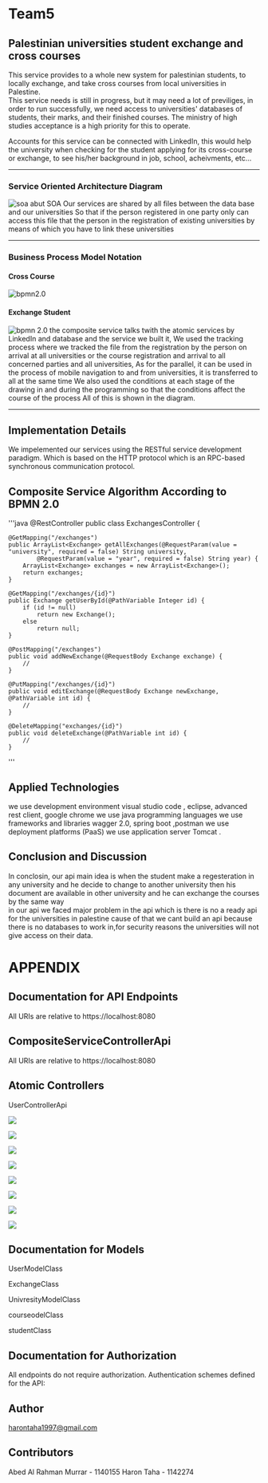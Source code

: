 
# Team5

## Palestinian universities student exchange and cross courses

This service provides to a whole new system for palestinian students, to locally exchange, and take cross courses from local universities in Palestine.   
 This service needs is still in progress, but it may need a lot of previliges, in order to run successfully, we need access to universities' databases of students, their marks, and their finished courses. The ministry of high studies acceptance is a high priority for this to operate.

Accounts for this service can be connected with LinkedIn, this would help the university when checking for the student applying for its cross-course or exchange, to see his/her background in job, school, acheivments, etc...

---

### Service Oriented Architecture Diagram

<img src="assets/soa-diagram.png" title="soa"/>
 abut SOA  Our services are shared by all files between the data base and our universities
 So that if the person registered in one party only can access this file that the person in the registration of existing 
 universities by means of which you have to link these universities

---

### Business Process Model Notation

#### Cross Course

<img src="assets/bpmn-cross-course.png" title="bpmn2.0"/>

#### Exchange Student

<img src="assets/bpmn-exchange-student.png" title="bpmn 2.0"/>
the composite service talks twith the atomic services by LinkedIn and database and the service we built it,
We used the tracking process where we tracked the file from the registration by the person on arrival at all universities 
or the course registration and arrival to all concerned parties and all universities,
As for the parallel, it can be used in the process of mobile navigation to and from universities, 
it is transferred to all at the same time
We also used the conditions at each stage of the drawing in and during 
the programming so that the conditions affect the course of the process
All of this is shown in the diagram.

---
## Implementation Details
We impelemented our services using the RESTful service development paradigm. Which is based on the HTTP protocol which is an RPC-based synchronous communication protocol.

## Composite Service Algorithm According to BPMN 2.0
'''java
@RestController
public class ExchangesController {

	@GetMapping("/exchanges")
	public ArrayList<Exchange> getAllExchanges(@RequestParam(value = "university", required = false) String university,
			@RequestParam(value = "year", required = false) String year) {
		ArrayList<Exchange> exchanges = new ArrayList<Exchange>();
		return exchanges;
	}

	@GetMapping("/exchanges/{id}")
	public Exchange getUserById(@PathVariable Integer id) {
		if (id != null)
			return new Exchange();
		else
			return null;
	}

	@PostMapping("/exchanges")
	public void addNewExchange(@RequestBody Exchange exchange) {
		//
	}

	@PutMapping("/exchanges/{id}")
	public void editExchange(@RequestBody Exchange newExchange, @PathVariable int id) {
		//
	}

	@DeleteMapping("exchanges/{id}")
	public void deleteExchange(@PathVariable int id) {
		//
	}
'''


## Applied Technologies
 we use development environment visual studio code , eclipse, advanced rest client, google chrome
 we use  java programming languages
 we use frameworks and libraries wagger 2.0, spring boot ,postman
 we use deployment platforms (PaaS)
 we use application server Tomcat   .
 ## Conclusion and Discussion
In conclosin, our api main idea is when the student make a regesteration in any university and he decide to change to another university then his document are available in other university and he can exchange the courses by the same way  
in our api we faced major problem in the api which is there is no a ready api for the universities in palestine cause of that we cant build an api because there is no databases to work in,for security reasons the universities will not give access on their data.
 # APPENDIX
 ## Documentation for API Endpoints
 All URIs are relative to https://localhost:8080
## CompositeServiceControllerApi
All URIs are relative to https://localhost:8080
## Atomic Controllers
UserControllerApi

<img src="https://github.com/COMP4381/Team5/blob/master/mm.jpg"></img>

<img src="https://github.com/COMP4381/Team5/blob/master/m6.jpg"></img>

<img src="https://github.com/COMP4381/Team5/blob/master/m2.jpg"></img>

<img src="https://github.com/COMP4381/Team5/blob/master/m4.jpg"></img>

<img src="https://github.com/COMP4381/Team5/blob/master/m9.jpg"></img>

<img src="https://github.com/COMP4381/Team5/blob/master/m1.jpg"></img>

<img src="https://github.com/COMP4381/Team5/blob/master/m8.jpg"></img>

<img src="https://github.com/COMP4381/Team5/blob/master/m7.jpg"></img>

 ## Documentation for Models
UserModelClass

ExchangeClass

UnivresityModelClass

courseodelClass

studentClass

## Documentation for Authorization
All endpoints do not require authorization. Authentication schemes defined for the API:

## Author
harontaha1997@gmail.com
## Contributors
Abed Al Rahman Murrar - 1140155
Haron Taha - 1142274
